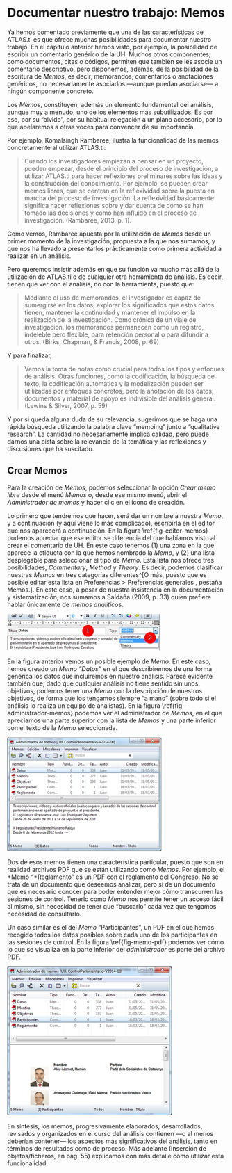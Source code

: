 # Documentar nuestro trabajo: Memos

Ya hemos comentado previamente que una de las características de ATLAS.ti es que ofrece muchas posibilidades para documentar nuestro trabajo. En el capítulo anterior hemos visto, por ejemplo, la posibilidad de escribir un comentario genérico de la UH. Muchos otros componentes, como documentos, citas o códigos, permiten que también se les asocie un comentario descriptivo, pero disponemos, además, de la posibilidad de la escritura de *Memos*, es decir, memorandos, comentarios o anotaciones genéricos, no necesariamente asociados —aunque puedan asociarse— a ningún componente concreto.

Los *Memos*, constituyen, además un elemento fundamental del análisis, aunque muy a menudo, uno de los elementos más subutilizados. Es por eso, por su “olvido”, por su habitual relegación a un plano accesorio, por lo que apelaremos a otras voces para convencer de su importancia.

Por ejemplo, Komalsingh Rambaree, ilustra la funcionalidad de las memos concretamente al utilizar ATLAS.ti:

>Cuando los investigadores empiezan a pensar en un proyecto, pueden empezar, desde el principio del proceso de investigación, a utilizar ATLAS.ti para hacer reflexiones preliminares sobre las ideas y la construcción del conocimiento. Por ejemplo, se pueden crear memos libres, que se centran en la reflexividad sobre la puesta en marcha del proceso de investigación. La reflexividad básicamente significa hacer reflexiones sobre y dar cuenta de cómo se han tomado las decisiones y cómo han influido en el proceso de investigación. (Rambaree, 2013, p. 1).

Como vemos, Rambaree apuesta por la utilización de *Memos* desde un primer momento de la investigación, propuesta a la que nos sumamos, y que nos ha llevado a presentarlos prácticamente como primera actividad a realizar en un análisis.

Pero queremos insistir además en que su función va mucho más allá de la utilización de ATLAS.ti o de cualquier otra herramienta de análisis. Es decir, tienen que ver con el análisis, no con la herramienta, puesto que:

>Mediante el uso de memorandos, el investigador es capaz de sumergirse en los datos, explorar los significados que estos datos tienen, mantener la continuidad y mantener el impulso en la realización de la investigación. Como crónica de un viaje de investigación, los memorandos permanecen como un registro, indeleble pero flexible, para retención personal o para difundir a otros. (Birks, Chapman, & Francis, 2008, p. 69)

Y para finalizar,

>Vemos la toma de notas como crucial para todos los tipos y enfoques de análisis. Otras funciones, como la codificación, la búsqueda de texto, la codificación automática y la modelización pueden ser utilizadas por enfoques concretos, pero la anotación de los datos, documentos y material de apoyo es indivisible del análisis general. (Lewins & Silver, 2007, p. 59)

Y por si queda alguna duda de su relevancia, sugerimos que se haga una rápida búsqueda utilizando la palabra clave “memoing” junto a “qualitative research”. La cantidad no necesariamente implica calidad, pero puede darnos una pista sobre la relevancia de la temática y las reflexiones y discusiones que ha suscitado.

## Crear Memos

Para la creación de *Memos*, podemos seleccionar la opción *Crear memo libre* desde el menú *Memos* o, desde ese mismo menú, abrir el *Administrador de memos* y hacer clic en el icono de creación.

Lo primero que tendremos que hacer, será dar un nombre a nuestra *Memo*, y a continuación (y aquí viene lo más complicado), escribirla en el editor que nos aparecerá a continuación. En la figura \ref{fig-editor-memos} podemos apreciar que ese editor se diferencia del que habíamos visto al crear el comentario de UH. En este caso tenemos (1) una zona en la que aparece la etiqueta con la que hemos nombrado la *Memo*, y (2) una lista desplegable para seleccionar el tipo de *Memo*. Esta lista nos ofrece tres posibilidades, *Commentary*, *Method* y *Theory*. Es decir, podemos clasificar nuestras *Memos* en tres categorías diferentes^[O más, puesto que es posible editar esta lista en Preferencias > Preferencias generales , pestaña Memos.]. En este caso, a pesar de nuestra insistencia en la documentación y sistematización, nos sumamos a Saldaña (2009, p. 33) quien prefiere hablar únicamente de *memos analíticos*.

![Editor de memos\label{fig-editor-memos}](images/image-020.png)

En la figura anterior vemos un posible ejemplo de *Memo*. En este caso, hemos creado un *Memo* *“Datos”* en el que describiremos de una forma genérica los datos que incluiremos en nuestro análisis. Parece evidente también que, dado que cualquier análisis no tiene sentido sin unos objetivos, podemos tener una *Memo* con la descripción de nuestros objetivos, de forma que los tengamos siempre “a mano” (sobre todo si el análisis lo realiza un equipo de analistas). En la figura \ref{fig-administrador-memos} podemos ver el administrador de *Memos*, en el que apreciamos una parte superior con la lista de *Memos* y una parte inferior con el texto de la *Memo* seleccionada.

![Administrador de memos\label{fig-administrador-memos}](images/image-021.png)

Dos de esos memos tienen una característica particular, puesto que son en realidad archivos PDF que se están utilizando como *Memos*. Por ejemplo, el *Memo “*Reglamento” es un PDF con el reglamento del Congreso. No se trata de un documento que deseemos analizar, pero sí de un documento que es necesario conocer para poder entender mejor cómo transcurren las sesiones de control. Tenerlo como *Memo* nos permite tener un acceso fácil al mismo, sin necesidad de tener que “buscarlo” cada vez que tengamos necesidad de consultarlo.

Un caso similar es el del *Memo* “Participantes”, un PDF en el que hemos recogido todos los datos posibles sobre cada uno de los participantes en las sesiones de control. En la figura \ref{fig-memo-pdf} podemos ver cómo lo que se visualiza en la parte inferior del *administrador* es parte del archivo PDF.

![Memo con archivo PDF\label{fig-memo-pdf}](images/image-022.png)

En síntesis, los memos, progresivamente elaborados, desarrollados, revisados y organizados en el curso del análisis contienen —o al menos deberían contener— los aspectos más significativos del análisis, tanto en términos de resultados como de proceso. Más adelante (Inserción de objetos/ficheros, en pág. 55) explicamos con más detalle cómo utilizar esta funcionalidad.
